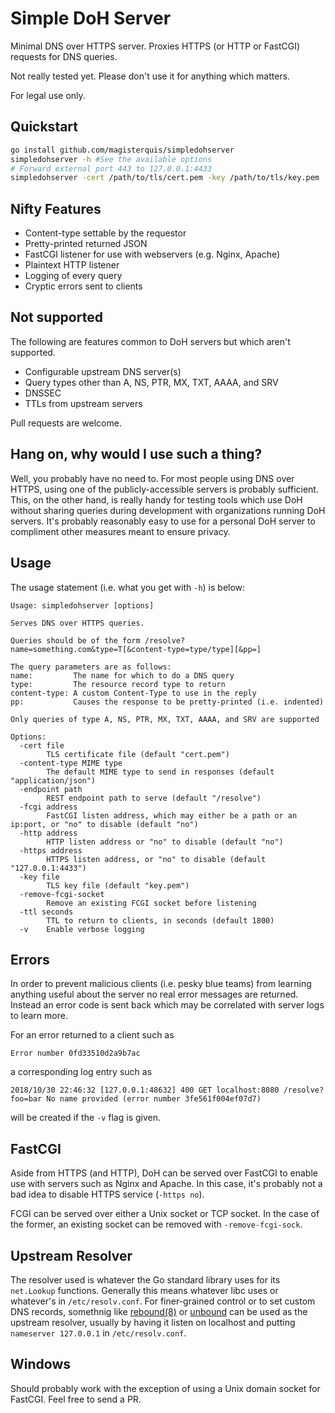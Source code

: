 Simple DoH Server
=================

Minimal DNS over HTTPS server.  Proxies HTTPS (or HTTP or FastCGI) requests for
DNS queries.

Not really tested yet.  Please don't use it for anything which matters.

For legal use only.

Quickstart
----------
```bash
go install github.com/magisterquis/simpledohserver
simpledohserver -h #See the available options
# Forward external port 443 to 127.0.0.1:4433
simpledohserver -cert /path/to/tls/cert.pem -key /path/to/tls/key.pem
```

Nifty Features
--------------
- Content-type settable by the requestor
- Pretty-printed returned JSON
- FastCGI listener for use with webservers (e.g. Nginx, Apache)
- Plaintext HTTP listener
- Logging of every query
- Cryptic errors sent to clients

Not supported
-------------
The following are features common to DoH servers but which aren't supported.

- Configurable upstream DNS server(s)
- Query types other than A, NS, PTR, MX, TXT, AAAA, and SRV
- DNSSEC
- TTLs from upstream servers

Pull requests are welcome.

Hang on, why would I use such a thing?
--------------------------------------
Well, you probably have no need to.  For most people using DNS over HTTPS,
using one of the publicly-accessible servers is probably sufficient.  This, on
the other hand, is really handy for testing tools which use DoH without sharing
queries during development with organizations running DoH servers.  It's
probably reasonably easy to use for a personal DoH server to compliment other
measures meant to ensure privacy.

Usage
-----
The usage statement (i.e. what you get with `-h`) is below:

```
Usage: simpledohserver [options]

Serves DNS over HTTPS queries.

Queries should be of the form /resolve?name=something.com&type=T[&content-type=type/type][&pp=]

The query parameters are as follows:
name:         The name for which to do a DNS query
type:         The resource record type to return
content-type: A custom Content-Type to use in the reply
pp:           Causes the response to be pretty-printed (i.e. indented)

Only queries of type A, NS, PTR, MX, TXT, AAAA, and SRV are supported

Options:
  -cert file
    	TLS certificate file (default "cert.pem")
  -content-type MIME type
    	The default MIME type to send in responses (default "application/json")
  -endpoint path
    	REST endpoint path to serve (default "/resolve")
  -fcgi address
    	FastCGI listen address, which may either be a path or an ip:port, or "no" to disable (default "no")
  -http address
    	HTTP listen address or "no" to disable (default "no")
  -https address
    	HTTPS listen address, or "no" to disable (default "127.0.0.1:4433")
  -key file
    	TLS key file (default "key.pem")
  -remove-fcgi-socket
    	Remove an existing FCGI socket before listening
  -ttl seconds
    	TTL to return to clients, in seconds (default 1800)
  -v	Enable verbose logging
```

Errors
------
In order to prevent malicious clients (i.e. pesky blue teams) from learning
anything useful about the server no real error messages are returned.  Instead
an error code is sent back which may be correlated with server logs to learn
more.

For an error returned to a client such as
```
Error number 0fd33510d2a9b7ac
```
a corresponding log entry such as
```
2018/10/30 22:46:32 [127.0.0.1:48632] 400 GET localhost:8080 /resolve?foo=bar No name provided (error number 3fe561f004ef07d7)
```
will be created if the `-v` flag is given.

FastCGI
-------
Aside from HTTPS (and HTTP), DoH can be served over FastCGI to enable use with
servers such as Nginx and Apache.  In this case, it's probably not a bad idea
to disable HTTPS service (`-https no`).

FCGI can be served over either a Unix socket or TCP socket.  In the case of the
former, an existing socket can be removed with `-remove-fcgi-sock`.

Upstream Resolver
-----------------
The resolver used is whatever the Go standard library uses for its `net.Lookup`
functions.  Generally this means whatever libc uses or whatever's in
`/etc/resolv.conf`.  For finer-grained control or to set custom DNS records,
somethnig like [rebound(8)](https://man.openbsd.org/rebound) or
[unbound](https://unbound.net) can be used as the upstream resolver, usually by
having it listen on localhost and putting `nameserver 127.0.0.1` in
`/etc/resolv.conf`.

Windows
-------
Should probably work with the exception of using a Unix domain socket for
FastCGI.  Feel free to send a PR. 
